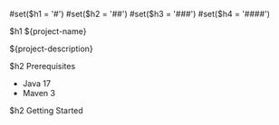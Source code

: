 #set($h1 = '#')
#set($h2 = '##')
#set($h3 = '###')
#set($h4 = '####')

$h1 ${project-name}

${project-description}

$h2 Prerequisites

- Java 17
- Maven 3

$h2 Getting Started
